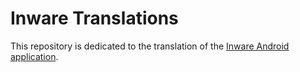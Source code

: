 # Inware Translations

This repository is dedicated to the translation of the [Inware Android application](https://play.google.com/store/apps/details?id=com.evo.inware).